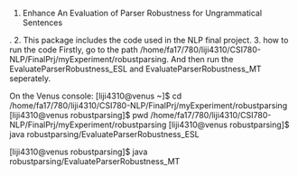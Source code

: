 1. Enhance An Evaluation of Parser Robustness for Ungrammatical Sentences

.
2. This package includes the code used in the NLP final project.
3. how to run the code
Firstly, go to the path /home/fa17/780/liji4310/CSI780-NLP/FinalPrj/myExperiment/robustparsing. 
And then run the EvaluateParserRobustness_ESL and EvaluateParserRobustness_MT seperately.

On the Venus console:
[liji4310@venus ~]$ cd /home/fa17/780/liji4310/CSI780-NLP/FinalPrj/myExperiment/robustparsing
[liji4310@venus robustparsing]$ pwd
/home/fa17/780/liji4310/CSI780-NLP/FinalPrj/myExperiment/robustparsing
[liji4310@venus robustparsing]$ java robustparsing/EvaluateParserRobustness_ESL

[liji4310@venus robustparsing]$ java robustparsing/EvaluateParserRobustness_MT
